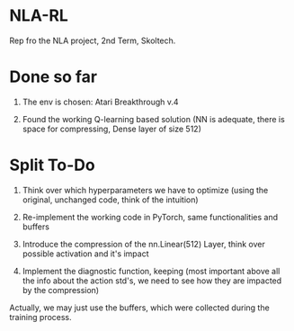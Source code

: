 # NLA-RL
Rep fro the NLA project, 2nd Term, Skoltech.



# Done so far

1. The env is chosen: Atari Breakthrough v.4

2. Found the working Q-learning based solution (NN is adequate, there is space for compressing, Dense layer of size 512)


# Split To-Do

1. Think over which hyperparameters we have to optimize (using the original, unchanged code, think of the intuition)

2. Re-implement the working code in PyTorch, same functionalities and buffers

3. Introduce the compression of the nn.Linear(512) Layer, think over possible activation and it's impact

4. Implement the diagnostic function, keeping (most important above all the info about the action std's, we need to see how they are impacted by the compression)

Actually, we may just use the buffers, which were collected during the training process.


